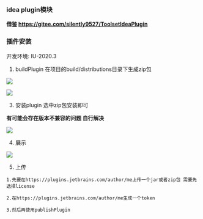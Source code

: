 ### idea plugin模块

**借鉴 https://gitee.com/silently9527/ToolsetIdeaPlugin**

### 插件安装

开发环境: IU-2020.3

1. buildPlugin 在项目的build/distributions目录下生成zip包

![](./snapshot/img_1.png)

![](./snapshot/img_4.png)

3. 安装plugin 选中zip包安装即可

**有可能会存在版本不兼容的问题 自行解决**

![](./snapshot/img_2.png)

4. 展示

![](./snapshot/img_5.png)

5. 上传

```
1.先要在https://plugins.jetbrains.com/author/me上传一个jar或者zip包 需要先选择license

2.在https://plugins.jetbrains.com/author/me生成一个token

3.然后再使用publishPlugin
```
